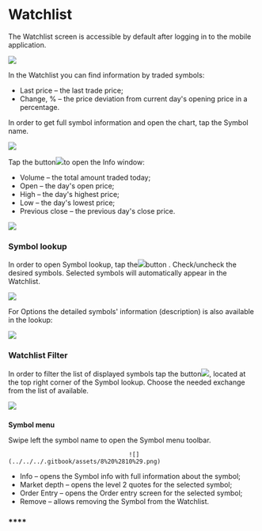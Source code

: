 # Watchlist

The Watchlist screen is accessible by default after logging in to the mobile application.

![](../../../.gitbook/assets/1%20%2898%29.png)

In the Watchlist you can find information by traded symbols:

* Last price – the last trade price;
* Change, % – the price deviation from current day's opening price in a percentage.

 In order to get full symbol information and open the chart, tap the Symbol name. 

![](../../../.gitbook/assets/2%20%2887%29.png)

Tap the button![](../../../.gitbook/assets/arrow-right.jpg)to open the Info window:

* Volume – the total amount traded today;
* Open – the day's open price;
* High – the day's highest price;
* Low – the day's lowest price;
* Previous close – the previous day's close price.

![](../../../.gitbook/assets/3%20%2872%29.png)

### **Symbol lookup** 

In order to open Symbol lookup, tap the![](../../../.gitbook/assets/add%20%282%29.jpg)button. Check/uncheck the desired symbols. Selected symbols will automatically appear in the Watchlist.

![](../../../.gitbook/assets/5%20%2846%29.png)

For Options the detailed symbols' information \(description\) is also available in the lookup:

![](../../../.gitbook/assets/6%20%281%29.jpg)

### **Watchlist Filter** 

In order to filter the list of displayed symbols tap the button![](../../../.gitbook/assets/filter%20%281%29.jpg), located at the top right corner of the Symbol lookup. Choose the needed exchange from the list of available.

![](../../../.gitbook/assets/7%20%2831%29.png)

### **Symbol menu**

Swipe left the symbol name to open the Symbol menu toolbar.   

                                      ![](../../../.gitbook/assets/8%20%2810%29.png)                                                                                                                                                                                                            

* Info – opens the Symbol info with full information about the symbol;
* Market depth – opens the level 2 quotes for the selected symbol;
* Order Entry – opens the Order entry screen for the selected symbol;
* Remove – allows removing the Symbol from the Watchlist.

### \*\*\*\*

